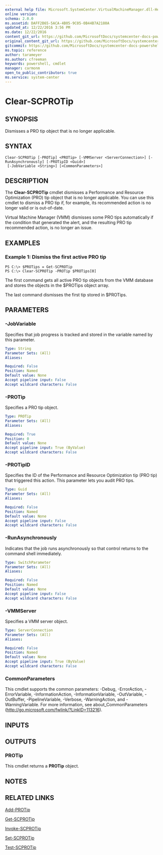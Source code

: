 ```yaml
---
external help file: Microsoft.SystemCenter.VirtualMachineManager.dll-Help.xml
online version: 
schema: 2.0.0
ms.assetid: DAFF2B65-5ACA-4B05-9C05-0B44B7A2180A
updated_at: 12/22/2016 3:56 PM
ms.date: 12/22/2016
content_git_url: https://github.com/MicrosoftDocs/systemcenter-docs-powershell/blob/master/systemcenter-cmdlets/SystemCenter2016/VirtualMachineManager/vlatest/Clear-SCPROTip.md
original_content_git_url: https://github.com/MicrosoftDocs/systemcenter-docs-powershell/blob/master/systemcenter-cmdlets/SystemCenter2016/VirtualMachineManager/vlatest/Clear-SCPROTip.md
gitcommit: https://github.com/MicrosoftDocs/systemcenter-docs-powershell/blob/96e5647587661652225fbdd2c797cd4d59d542bc/systemcenter-cmdlets/SystemCenter2016/VirtualMachineManager/vlatest/Clear-SCPROTip.md
ms.topic: reference
author: tarameyer
ms.author: cfreeman
keywords: powershell, cmdlet
manager: carmonm
open_to_public_contributors: true
ms.service: system-center
---
```


# Clear-SCPROTip

## SYNOPSIS
Dismisses a PRO tip object that is no longer applicable.

## SYNTAX

```
Clear-SCPROTip [-PROTip] <PROTip> [-VMMServer <ServerConnection>] [-RunAsynchronously] [-PROTipID <Guid>]
 [-JobVariable <String>] [<CommonParameters>]
```

## DESCRIPTION
The **Clear-SCPROTip** cmdlet dismisses a Performance and Resource Optimization (PRO) tip object that is no longer applicable.
You can use this cmdlet to dismiss a PRO tip if, for example, its recommended action is no longer valid or is out-of-date.

Virtual Machine Manager (VMM) dismisses some PRO tips automatically if the condition that generated the alert, and the resulting PRO tip recommended action, is no longer an issue.

## EXAMPLES

### Example 1: Dismiss the first active PRO tip
```
PS C:\> $PROTips = Get-SCPROTip
PS C:\> Clear-SCPROTip -PROTip $PROTips[0]
```

The first command gets all active PRO tip objects from the VMM database and stores the objects in the $PROTips object array.

The last command dismisses the first tip stored in $PROTips.

## PARAMETERS

### -JobVariable
Specifies that job progress is tracked and stored in the variable named by this parameter.

```yaml
Type: String
Parameter Sets: (All)
Aliases: 

Required: False
Position: Named
Default value: None
Accept pipeline input: False
Accept wildcard characters: False
```

### -PROTip
Specifies a PRO tip object.

```yaml
Type: PROTip
Parameter Sets: (All)
Aliases: 

Required: True
Position: 0
Default value: None
Accept pipeline input: True (ByValue)
Accept wildcard characters: False
```

### -PROTipID
Specifies the ID of the Performance and Resource Optimization tip (PRO tip) that triggered this action.
This parameter lets you audit PRO tips.

```yaml
Type: Guid
Parameter Sets: (All)
Aliases: 

Required: False
Position: Named
Default value: None
Accept pipeline input: False
Accept wildcard characters: False
```

### -RunAsynchronously
Indicates that the job runs asynchronously so that control returns to the command shell immediately.

```yaml
Type: SwitchParameter
Parameter Sets: (All)
Aliases: 

Required: False
Position: Named
Default value: None
Accept pipeline input: False
Accept wildcard characters: False
```

### -VMMServer
Specifies a VMM server object.

```yaml
Type: ServerConnection
Parameter Sets: (All)
Aliases: 

Required: False
Position: Named
Default value: None
Accept pipeline input: True (ByValue)
Accept wildcard characters: False
```

### CommonParameters
This cmdlet supports the common parameters: -Debug, -ErrorAction, -ErrorVariable, -InformationAction, -InformationVariable, -OutVariable, -OutBuffer, -PipelineVariable, -Verbose, -WarningAction, and -WarningVariable. For more information, see about_CommonParameters (http://go.microsoft.com/fwlink/?LinkID=113216).

## INPUTS

## OUTPUTS

### PROTip
This cmdlet returns a **PROTip** object.

## NOTES

## RELATED LINKS

[Add-PROTip](xref:SystemCenter2016/VirtualMachineManager/vlatest/Add-PROTip.md)

[Get-SCPROTip](xref:SystemCenter2016/VirtualMachineManager/vlatest/Get-SCPROTip.md)

[Invoke-SCPROTip](xref:SystemCenter2016/VirtualMachineManager/vlatest/Invoke-SCPROTip.md)

[Set-SCPROTip](xref:SystemCenter2016/VirtualMachineManager/vlatest/Set-SCPROTip.md)

[Test-SCPROTip](xref:SystemCenter2016/VirtualMachineManager/vlatest/Test-SCPROTip.md)

